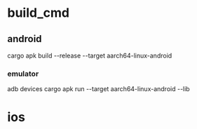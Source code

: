  # build_cmd

 ## android 

 cargo apk build --release --target aarch64-linux-android

 ### emulator

 adb devices
 cargo apk run --target aarch64-linux-android --lib

# ios